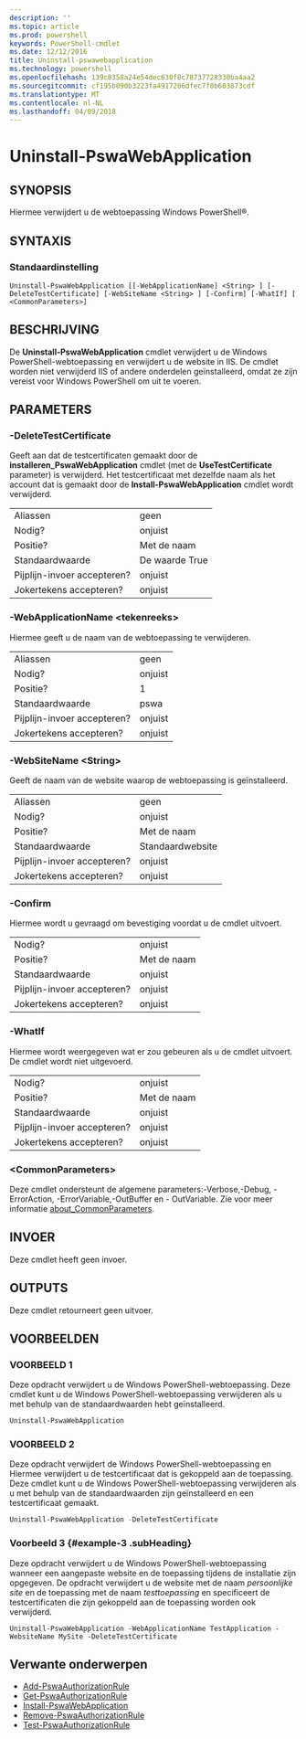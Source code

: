```yaml
---
description: ''
ms.topic: article
ms.prod: powershell
keywords: PowerShell-cmdlet
ms.date: 12/12/2016
title: Uninstall-pswawebapplication
ms.technology: powershell
ms.openlocfilehash: 139c8358a24e54dec630f8c78737728330ba4aa2
ms.sourcegitcommit: cf195b090b3223fa4917206dfec7f0b603873cdf
ms.translationtype: MT
ms.contentlocale: nl-NL
ms.lasthandoff: 04/09/2018
---
```

# <a name="uninstall-pswawebapplication"></a>Uninstall-PswaWebApplication

## <a name="synopsis"></a>SYNOPSIS

Hiermee verwijdert u de webtoepassing Windows PowerShell®.

## <a name="syntax"></a>SYNTAXIS

### <a name="default"></a>Standaardinstelling
```
Uninstall-PswaWebApplication [[-WebApplicationName] <String> ] [-DeleteTestCertificate] [-WebSiteName <String> ] [-Confirm] [-WhatIf] [ <CommonParameters>]
```

## <a name="description"></a>BESCHRIJVING

De **Uninstall-PswaWebApplication** cmdlet verwijdert u de Windows PowerShell-webtoepassing en verwijdert u de website in IIS. De cmdlet worden niet verwijderd IIS of andere onderdelen geïnstalleerd, omdat ze zijn vereist voor Windows PowerShell om uit te voeren.

## <a name="parameters"></a>PARAMETERS

### <a name="-deletetestcertificate"></a>-DeleteTestCertificate

Geeft aan dat de testcertificaten gemaakt door de **installeren\_PswaWebApplication** cmdlet (met de **UseTestCertificate** parameter) is verwijderd.
Het testcertificaat met dezelfde naam als het account dat is gemaakt door de **Install-PswaWebApplication** cmdlet wordt verwijderd.

|||
|-|-|
| Aliassen                              | geen                                 |
| Nodig?                            | onjuist                                |
| Positie?                            | Met de naam                                |
| Standaardwaarde                        | De waarde True                                 |
| Pijplijn-invoer accepteren?               | onjuist                                |
| Jokertekens accepteren?          | onjuist                                |

### <a name="-webapplicationname-ltstringgt"></a>-WebApplicationName &lt;tekenreeks&gt;

Hiermee geeft u de naam van de webtoepassing te verwijderen.

|||
|-|-|
| Aliassen                              | geen                                 |
| Nodig?                            | onjuist                                |
| Positie?                            | 1                                    |
| Standaardwaarde                        | pswa                                 |
| Pijplijn-invoer accepteren?               | onjuist                                |
| Jokertekens accepteren?          | onjuist                                |

### <a name="-websitename-ltstringgt"></a>-WebSiteName &lt;String&gt;

Geeft de naam van de website waarop de webtoepassing is geïnstalleerd.

|||
|-|-|
| Aliassen                              | geen                                 |
| Nodig?                            | onjuist                                |
| Positie?                            | Met de naam                                |
| Standaardwaarde                        | Standaardwebsite                     |
| Pijplijn-invoer accepteren?               | onjuist                                |
| Jokertekens accepteren?          | onjuist                                |

### <a name="-confirm"></a>-Confirm

Hiermee wordt u gevraagd om bevestiging voordat u de cmdlet uitvoert.

|||
|-|-|
| Nodig?                            | onjuist                                |
| Positie?                            | Met de naam                                |
| Standaardwaarde                        | onjuist                                |
| Pijplijn-invoer accepteren?               | onjuist                                |
| Jokertekens accepteren?          | onjuist                                |

### <a name="-whatif"></a>-WhatIf

Hiermee wordt weergegeven wat er zou gebeuren als u de cmdlet uitvoert.
De cmdlet wordt niet uitgevoerd.

|||
|-|-|
| Nodig?                            | onjuist                                |
| Positie?                            | Met de naam                                |
| Standaardwaarde                        | onjuist                                |
| Pijplijn-invoer accepteren?               | onjuist                                |
| Jokertekens accepteren?          | onjuist                                |

### <a name="ltcommonparametersgt"></a>&lt;CommonParameters&gt;

Deze cmdlet ondersteunt de algemene parameters:-Verbose,-Debug, - ErrorAction, -ErrorVariable,-OutBuffer en - OutVariable.
Zie voor meer informatie [about_CommonParameters](http://go.microsoft.com/fwlink/p/?LinkID=113216).

## <a name="inputs"></a>INVOER

Deze cmdlet heeft geen invoer.

## <a name="outputs"></a>OUTPUTS

Deze cmdlet retourneert geen uitvoer.

## <a name="examples"></a>VOORBEELDEN

### <a name="example-1"></a>VOORBEELD 1

Deze opdracht verwijdert u de Windows PowerShell-webtoepassing.
Deze cmdlet kunt u de Windows PowerShell-webtoepassing verwijderen als u met behulp van de standaardwaarden hebt geïnstalleerd.

```PowerShell
Uninstall-PswaWebApplication
```

### <a name="example-2"></a>VOORBEELD 2

Deze opdracht verwijdert de Windows PowerShell-webtoepassing en Hiermee verwijdert u de testcertificaat dat is gekoppeld aan de toepassing.
Deze cmdlet kunt u de Windows PowerShell-webtoepassing verwijderen als u met behulp van de standaardwaarden zijn geïnstalleerd en een testcertificaat gemaakt.

```PowerShell
Uninstall-PswaWebApplication -DeleteTestCertificate
```

### <a name="example-3-example-3-subheading"></a>Voorbeeld 3 {#example-3 .subHeading}

Deze opdracht verwijdert u de Windows PowerShell-webtoepassing wanneer een aangepaste website en de toepassing tijdens de installatie zijn opgegeven.
De opdracht verwijdert u de website met de naam *persoonlijke site* en de toepassing met de naam *testtoepassing* en specificeert de testcertificaten die zijn gekoppeld aan de toepassing worden ook verwijderd.

```
Uninstall-PswaWebApplication -WebApplicationName TestApplication -WebsiteName MySite -DeleteTestCertificate
```

## <a name="related-topics"></a>Verwante onderwerpen

- [Add-PswaAuthorizationRule](add-pswaauthorizationrule.md)
- [Get-PswaAuthorizationRule](get-pswaauthorizationrule.md)
- [Install-PswaWebApplication](install-pswawebapplication.md)
- [Remove-PswaAuthorizationRule](remove-pswaauthorizationrule.md)
- [Test-PswaAuthorizationRule](test-pswaauthorizationrule.md)